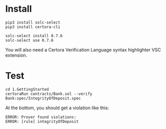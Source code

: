 # Install
```
pip3 install solc-select
pip3 install certora-cli

solc-select install 0.7.6
solc-select use 0.7.6
```

You will also need a Certora Verification Language syntax highlighter VSC extension.

# Test

```
cd 1.GettingStarted
certoraRun contracts/Bank.sol --verify Bank:spec/IntegrityOfDeposit.spec
```

At the bottom, you should get a violation like this:
```
ERROR: Prover found violations:
ERROR: [rule] integrityOfDeposit
```
